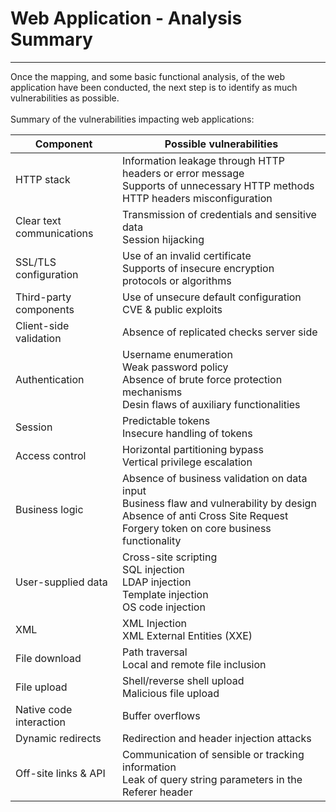 # Web Application - Analysis Summary

--------------------------------------------------------------------------------

Once the mapping, and some basic functional analysis, of the web
application have been conducted, the next step is to identify as much
vulnerabilities as possible.<br/><br/>
Summary of the vulnerabilities impacting web applications:

| Component                     | Possible vulnerabilities                     |
|-------------------------------|----------------------------------------------|
| HTTP stack                    | Information leakage through HTTP headers or error message<br/> Supports of unnecessary HTTP methods<br/> HTTP headers misconfiguration |
| Clear text communications     | Transmission of credentials and sensitive data<br/>Session hijacking |
| SSL/TLS configuration         | Use of an invalid certificate<br/> Supports of insecure encryption protocols or algorithms |
| Third-party components        | Use of unsecure default configuration<br/> CVE & public exploits                        |
| Client-side validation        | Absence of replicated checks server side     |
| Authentication                | Username enumeration<br/> Weak password policy <br/> Absence of brute force protection mechanisms<br/> Desin flaws of auxiliary functionalities |
| Session                       | Predictable tokens<br/> Insecure handling of tokens |
| Access control                | Horizontal partitioning bypass<br/> Vertical privilege escalation |
| Business logic                | Absence of business validation on data input<br/> Business flaw and vulnerability by design<br/> Absence of anti Cross Site Request Forgery token on core business functionality|
| User-supplied data            | Cross-site scripting<br/> SQL injection <br/> LDAP injection <br/> Template injection<br/>OS code injection <br/> |
| XML                           | XML Injection<br/> XML External Entities (XXE) |
| File download                 | Path traversal <br/> Local and remote file inclusion <br/> |
| File upload                   | Shell/reverse shell upload<br/> Malicious file upload |
| Native code interaction       | Buffer overflows                             |
| Dynamic redirects             | Redirection and header injection attacks     |
| Off-site links & API          | Communication of sensible or tracking information <br/> Leak of query string parameters in the Referer header |
